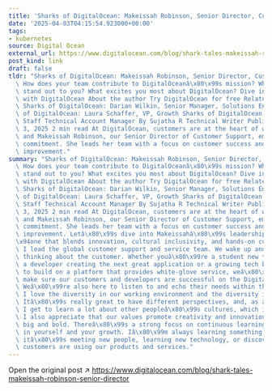 ```yaml
---
title: 'Sharks of DigitalOcean: Makeissah Robinson, Senior Director, Customer Support'
date: '2025-04-03T04:15:54.923000+00:00'
tags:
- kubernetes
source: Digital Ocean
external_url: https://www.digitalocean.com/blog/shark-tales-makeissah-robinson-senior-director
post_kind: link
draft: false
tldr: "Sharks of DigitalOcean: Makeissah Robinson, Senior Director, Customer Support\
  \ How does your team contribute to DigitalOceanâ\x80\x99s mission? What makes DigitalOcean\
  \ stand out to you? What excites you most about DigitalOcean? Dive into the future\
  \ with DigitalOcean About the author Try DigitalOcean for free Related Articles\
  \ Sharks of DigitalOcean: Darian Wilkin, Senior Manager, Solutions Engineering Sharks\
  \ of DigitalOcean: Laura Schaffer, VP, Growth Sharks of DigitalOcean: Ali Munir,\
  \ Staff Technical Account Manager By Sujatha R Technical Writer Published: April\
  \ 3, 2025 2 min read At DigitalOcean, customers are at the heart of what we do,\
  \ and Makeissah Robinson, our Senior Director of Customer Support, embodies this\
  \ commitment. She leads her team with a focus on customer success and continuous\
  \ improvement."
summary: "Sharks of DigitalOcean: Makeissah Robinson, Senior Director, Customer Support\
  \ How does your team contribute to DigitalOceanâ\x80\x99s mission? What makes DigitalOcean\
  \ stand out to you? What excites you most about DigitalOcean? Dive into the future\
  \ with DigitalOcean About the author Try DigitalOcean for free Related Articles\
  \ Sharks of DigitalOcean: Darian Wilkin, Senior Manager, Solutions Engineering Sharks\
  \ of DigitalOcean: Laura Schaffer, VP, Growth Sharks of DigitalOcean: Ali Munir,\
  \ Staff Technical Account Manager By Sujatha R Technical Writer Published: April\
  \ 3, 2025 2 min read At DigitalOcean, customers are at the heart of what we do,\
  \ and Makeissah Robinson, our Senior Director of Customer Support, embodies this\
  \ commitment. She leads her team with a focus on customer success and continuous\
  \ improvement. Letâ\x80\x99s dive into Makeissahâ\x80\x99s leadership journeyâ\x80\
  \x94one that blends innovation, cultural inclusivity, and hands-on customer advocacy.\
  \ I lead the global customer support and service team. We wake up and go to bed\
  \ thinking about the customer. Whether youâ\x80\x99re a student new to the cloud,\
  \ a developer creating the next great application or a growing tech business looking\
  \ to build on a platform that provides white-glove service, weâ\x80\x99re here to\
  \ make sure our customers and developers are successful on the DigitalOcean platform.\
  \ Weâ\x80\x99re also here to listen to and echo their needs within the organization.\
  \ I love the diversity in our working environment and the diversity in our employees.\
  \ Itâ\x80\x99s really great to have different perspectives, and, as a global company,\
  \ I get to learn a lot about other peopleâ\x80\x99s cultures, which is also awesome.\
  \ I also appreciate that our values promote creativity and innovationâ\x80\x94thinking\
  \ big and bold. Thereâ\x80\x99s a strong focus on continuous learning and investing\
  \ in yourself and your growth. Iâ\x80\x99m always learning something new, whether\
  \ itâ\x80\x99s meeting new people, learning new technology, or discovering how our\
  \ customers are using our products and services."
---
```

Open the original post ↗ https://www.digitalocean.com/blog/shark-tales-makeissah-robinson-senior-director
